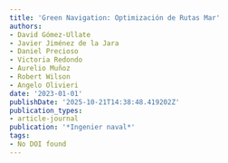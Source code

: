 ```yaml
---
title: 'Green Navigation: Optimización de Rutas Mar'
authors:
- David Gómez-Ullate
- Javier Jiménez de la Jara
- Daniel Precioso
- Victoria Redondo
- Aurelio Muñoz
- Robert Wilson
- Angelo Olivieri
date: '2023-01-01'
publishDate: '2025-10-21T14:38:48.419202Z'
publication_types:
- article-journal
publication: '*Ingenier naval*'
tags:
- No DOI found
---
```

